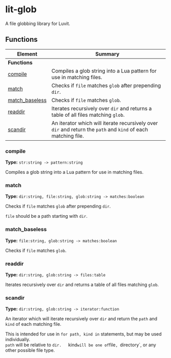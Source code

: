 # lit-glob

A file globbing library for Luvit.
## Functions



| Element | Summary |
|---------|---------|
| **Functions** |  |
| [compile](#compile) | Compiles a glob string into a Lua pattern for use in matching files. |
| [match](#match) | Checks if `file` matches `glob` after prepending `dir`. |
| [match_baseless](#match_baseless) | Checks if `file` matches `glob`. |
| [readdir](#readdir) | Iterates recursively over `dir` and returns a table of all files matching `glob`. |
| [scandir](#scandir) | An iterator which will iterate recursively over `dir` and return the `path` and `kind` of each matching file. |

### compile

**Type:** `str:string -> pattern:string`  

Compiles a glob string into a Lua pattern for use in matching files.



### match

**Type:** `dir:string, file:string, glob:string -> matches:boolean`  

Checks if `file` matches `glob` after prepending `dir`.

`file` should be a path starting with `dir`.

### match_baseless

**Type:** `file:string, glob:string -> matches:boolean`  

Checks if `file` matches `glob`.



### readdir

**Type:** `dir:string, glob:string -> files:table`  

Iterates recursively over `dir` and returns a table of all files matching `glob`.



### scandir

**Type:** `dir:string, glob:string -> iterator:function`  

An iterator which will iterate recursively over `dir` and return the `path` and `kind` of each matching file.

This is intended for use in `for path, kind in` statements, but may be used individually.  
`path` will be relative to `dir.  
`kind` will be one of `file`, `directory`, or any other possible file type.
